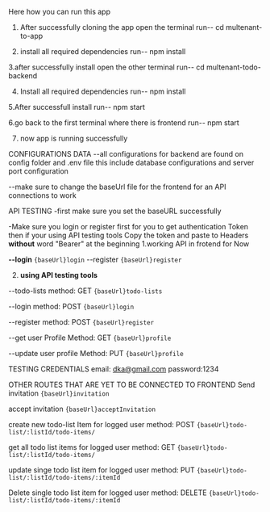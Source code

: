 Here how you can run this app
1. After successfully cloning the app open the terminal
   run--  cd multenant-to-app

2. install all required dependencies
   run-- npm install 

3.after successfully install open the other terminal
   run-- cd multenant-todo-backend

4. Install all required dependencies
   run-- npm install

5.After successfull install
   run-- npm start 

6.go back to the first terminal where there is frontend
   run-- npm start

7. now app is running successfully

CONFIGURATIONS DATA
--all configurations for backend are found on config folder and .env file
 this include database configurations and server port configuration

--make sure to change the baseUrl file for the frontend for an API connections to work

API TESTING
-first make sure you set the baseURL successfully

-Make sure you login or register first for you to get authentication Token then if your using API testing tools Copy the token and paste to Headers **without** word "Bearer" at the beginning
1.working API in frotend for Now

**--login**
    `{baseUrl}login`
--register
    `{baseUrl}register`




2. **using API testing tools**

--todo-lists
method: GET
    `{baseUrl}todo-lists`

--login
method: POST
    `{baseUrl}login`

--register
method: POST
    `{baseUrl}register`

--get user Profile
Method: GET
    `{baseUrl}profile`

--update user profile
Method: PUT
    `{baseUrl}profile`


TESTING CREDENTIALS
    email: dka@gmail.com
    password:1234


OTHER ROUTES THAT ARE YET TO BE CONNECTED TO FRONTEND
Send invitation
`{baseUrl}invitation`

accept invitation
`{baseUrl}acceptInvitation`

create new todo-list Item for logged user
method: POST
`{baseUrl}todo-list/:listId/todo-items/`

get all todo list items for logged user
method: GET
`{baseUrl}todo-list/:listId/todo-items/`

update singe todo list item for logged user
method: PUT
`{baseUrl}todo-list/:listId/todo-items/:itemId`


Delete single todo list item for logged user
method: DELETE
`{baseUrl}todo-list/:listId/todo-items/:itemId`
